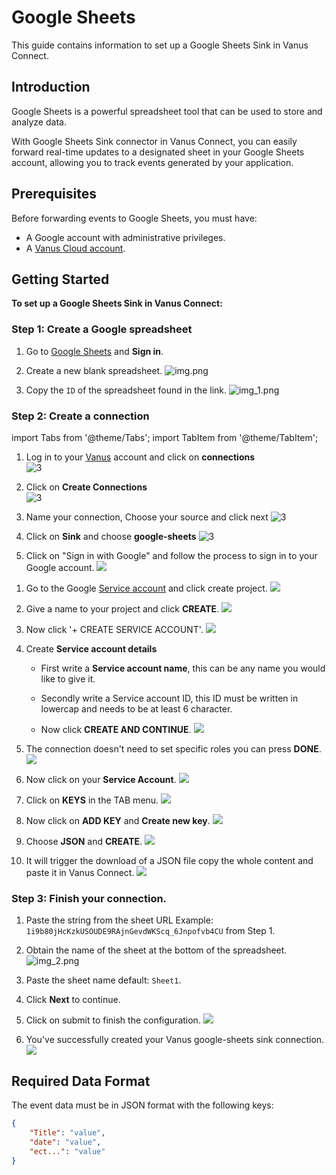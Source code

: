 # Google Sheets

This guide contains information to set up a Google Sheets Sink in Vanus Connect.

## Introduction

Google Sheets is a powerful spreadsheet tool that can be used to store and analyze data. 

With Google Sheets Sink connector in Vanus Connect, you can easily forward real-time updates to a designated sheet in your Google Sheets account, allowing you to track events generated by your application.

## Prerequisites

Before forwarding events to Google Sheets, you must have:

- A Google account with administrative privileges.
- A [Vanus Cloud account](https://cloud.vanus.ai).

## Getting Started

**To set up a Google Sheets Sink in Vanus Connect:**

### Step 1: Create a Google spreadsheet
1. Go to [Google Sheets](https://docs.google.com/spreadsheets/u/0/) and **Sign in**.  

2. Create a new blank spreadsheet.
![img.png](images/1.png)  

3. Copy the `ID` of the spreadsheet found in the link.
![img_1.png](images/2.png)  

### Step 2: Create a connection  

import Tabs from '@theme/Tabs';
import TabItem from '@theme/TabItem';

<Tabs>

<TabItem label="Authentication via Google" value="authentication-via-google">

1. Log in to your [Vanus](https://cloud.vanus.ai) account and click on **connections**  
![3](images/go%20to%20vanuscloud.png)  

2. Click on **Create Connections**  
![3](images/click%20create%20connection.png)  

3. Name your connection, Choose your source and click next 
![3](images/choose%20source.png) 

4. Click on **Sink** and choose **google-sheets** 
![3](images/choose%20sink.png) 


5. Click on "Sign in with Google" and follow the process to sign in to your Google account.
   ![](images/3.png)

</TabItem>

<TabItem label="Service Account Credentials" value="service-account-credentials">

1. Go to the Google [Service account](https://console.cloud.google.com/iam-admin/serviceaccounts) and click create project.
![](images/img_3.png)  

2. Give a name to your project and click **CREATE**.
![](images/4.png)  

3. Now click '+ CREATE SERVICE ACCOUNT'.
![](images/5.png)  

4. Create **Service account details**
    - First write a **Service account name**, this can be any name you would like to give it. 

    - Secondly write a Service account ID, this ID must be written in lowercap and needs to be at least 6 character.  

    - Now click **CREATE AND CONTINUE**.
![](images/6.png)  

5. The connection doesn't need to set specific roles you can press **DONE**.
![](images/7.png)  

6. Now click on your **Service Account**.
![](images/8.png)  

7. Click on **KEYS** in the TAB menu.
![](images/9.png)  

8. Now click on **ADD KEY** and **Create new key**.
![](images/10.png)  

9. Choose **JSON** and **CREATE**.
![](images/11.png)  

10. It will trigger the download of a JSON file copy the whole content and paste it in Vanus Connect.
![](images/img_12.png)  


</TabItem>

</Tabs>

### Step 3: Finish your connection.

1. Paste the string from the sheet URL Example: `1i9b80jHcKzkUSOUDE9RAjnGevdWKScq_6Jnpofvb4CU` from Step 1.  

2. Obtain the name of the sheet at the bottom of the spreadsheet.
   ![img_2.png](images/12.png)  

3. Paste the sheet name default: `Sheet1`.  

4. Click **Next** to continue.  

5. Click on submit to finish the configuration. 
![](images/submit.png)  

6. You've successfully created your Vanus google-sheets sink connection.  
![](images/created.png)  

## Required Data Format

The event data must be in JSON format with the following keys:

```json
{
    "Title": "value",
    "date": "value",
    "ect...": "value"
}
```

